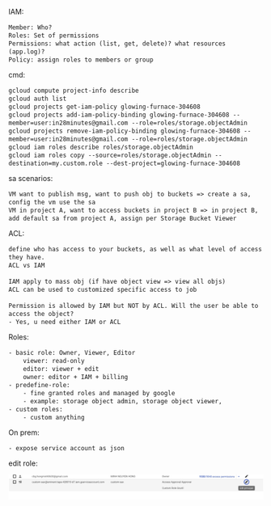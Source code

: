 IAM:
    
    Member: Who?
    Roles: Set of permissions
    Permissions: what action (list, get, delete)? what resources (app.log)?
    Policy: assign roles to members or group

cmd:

    gcloud compute project-info describe
    gcloud auth list
    gcloud projects get-iam-policy glowing-furnace-304608
    gcloud projects add-iam-policy-binding glowing-furnace-304608 --member=user:in28minutes@gmail.com --role=roles/storage.objectAdmin
    gcloud projects remove-iam-policy-binding glowing-furnace-304608 --member=user:in28minutes@gmail.com --role=roles/storage.objectAdmin
    gcloud iam roles describe roles/storage.objectAdmin
    gcloud iam roles copy --source=roles/storage.objectAdmin --destination=my.custom.role --dest-project=glowing-furnace-304608

sa scenarios:

    VM want to publish msg, want to push obj to buckets => create a sa, config the vm use the sa
    VM in project A, want to access buckets in project B => in project B, add default sa from project A, assign per Storage Bucket Viewer

ACL:

    define who has access to your buckets, as well as what level of access they have.
    ACL vs IAM

    IAM apply to mass obj (if have object view => view all objs)
    ACL can be used to customized specific access to job
    
    Permission is allowed by IAM but NOT by ACL. Will the user be able to access the object?
    - Yes, u need either IAM or ACL

Roles:
    
    - basic role: Owner, Viewer, Editor
        viewer: read-only
        editor: viewer + edit
        owner: editor + IAM + billing
    - predefine-role:
        - fine granted roles and managed by google
        - example: storage object admin, storage object viewer, 
    - custom roles:
        - custom anything

On prem:
    
    - expose service account as json

edit role:

![Alt text](./imgs/edit_role.jpeg?raw=true "Title")
